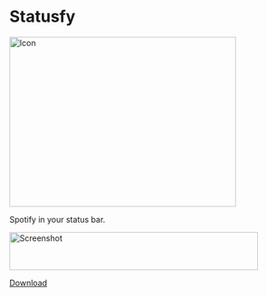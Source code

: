 Statusfy
========

<img src="https://d13yacurqjgara.cloudfront.net/users/6536/screenshots/1532570/statusfy.png" alt="Icon" width="400" height="300" />

Spotify in your status bar.

<img src="https://raw.github.com/paulyoung/Statusfy/master/screenshot.png" alt="Screenshot" width="439" height="67" />

[Download](https://github.com/paulyoung/Statusfy/releases)
